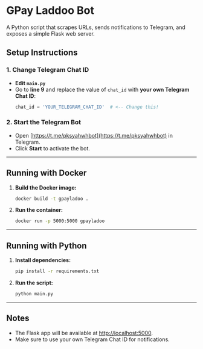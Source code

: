 # GPay Laddoo Bot

A Python script that scrapes URLs, sends notifications to Telegram, and exposes a simple Flask web server.

## Setup Instructions

### 1. Change Telegram Chat ID

- **Edit `main.py`**
- Go to **line 9** and replace the value of `chat_id` with **your own Telegram Chat ID**:
  ```python
  chat_id = 'YOUR_TELEGRAM_CHAT_ID'  # <-- Change this!
  ```

### 2. Start the Telegram Bot

- Open [https://t.me/pksyahwhbot](https://t.me/pksyahwhbot) in Telegram.
- Click **Start** to activate the bot.

---

## Running with Docker

1. **Build the Docker image:**
   ```sh
   docker build -t gpayladoo .
   ```

2. **Run the container:**
   ```sh
   docker run -p 5000:5000 gpayladoo
   ```

---

## Running with Python

1. **Install dependencies:**
   ```sh
   pip install -r requirements.txt
   ```

2. **Run the script:**
   ```sh
   python main.py
   ```

---

## Notes

- The Flask app will be available at [http://localhost:5000](http://localhost:5000).
- Make sure to use your own Telegram Chat ID for notifications.